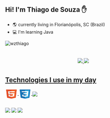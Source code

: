 ﻿## Hi! I'm Thiago de Souza ✋



 - 🌎 currently living in Florianópolis, SC (Brazil)
 - 💻 I'm learning Java
 
 <img
      src="https://komarev.com/ghpvc/?username=wzthiago"
      alt="wzthiago"
    />
 
# 

<div align="center">
  <a href="https://github.com/wzthiago">
  <img height="180em" src="https://github-readme-stats.vercel.app/api?username=wzthiago&show_icons=true&theme=cobalt&include_all_commits=true&count_private=true"/>
  
 <img height="180em" src="https://github-readme-stats.vercel.app/api/top-langs/?username=wzthiago&layout=compact&langs_count=7&theme=cobalt"/>
</div>

# 

## Technologies I use in my day

 <img align="center" alt="HTML" height="30" width="40" src="https://raw.githubusercontent.com/devicons/devicon/master/icons/html5/html5-original.svg">
  <img align="center" alt="CSS" height="30" width="40" src="https://raw.githubusercontent.com/devicons/devicon/master/icons/css3/css3-original.svg">
  <img align="center" alt"Java"  src="https://img.shields.io/badge/Java-ED8B00?style=for-the-badge&logo=java&logoColor=white">
  
## 

<div> 

  <a href="https://www.instagram.com/wzthiago/" target="_blank"><img src="https://img.shields.io/badge/-Instagram-%23E4405F?style=for-the-badge&logo=instagram&logoColor=white" target="_blank"></a>
  <a href = "mailto:wzthiago@gmail.com"><img src="https://img.shields.io/badge/-Gmail-%23333?style=for-the-badge&logo=gmail&logoColor=white" target="_blank"></a>
  <a href="https://www.linkedin.com/in/thiago-souza-53b03979/" target="_blank"><img src="https://img.shields.io/badge/-LinkedIn-%230077B5?style=for-the-badge&logo=linkedin&logoColor=white" target="_blank"></a> 
  
</div>




 